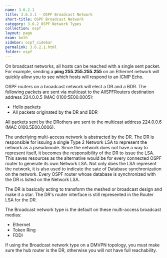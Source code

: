 ```yaml
---
name: 3.6.2.1
title: 3.6.2.1 - OSPF Broadcast Network
short-title: OSPF Broadcast Network
category: 3.6.2 OSPF Network Types
collection: ospf
layout: page
exam: both
sidebar: ospf_sidebar
permalink: 3.6.2.1.html
folder: ospf
---
```

On broadcast networks, all hosts can be reached with a single sent packet. For example, sending a **ping 255.255.255.255** on an Ethernet network will quickly allow you to see which hosts will respond to an ICMP Echo.

OSPF routers on a broadcast network will elect a DR and a BDR. The following packets are sent via multicast to the AllSPFRouters destination address 224.0.0.5 (MAC 0100:5E00.0005):
- Hello packets
- All packets originated by the DR and BDR

All packets sent by the DRothers are sent to the multicast address 224.0.0.6 (MAC 0100.5E00.0006).

The underlying multi-access network is abstracted by the DR. The DR is responsible for issuing a single Type 2 Network LSA to represent the network as a pseudonode. Since the network does not have a way to represent itself, it becomes the responsibility of the DR to issue the LSA. This saves resources as the alternative would be for every connected OSPF router to generate its own Network LSA. Not only does the LSA represent the network, it is also used to indicate the sate of Database synchronization on the network. Every OSPF router whose database is synchronized with the DR is listed on the Network LSA.

The DR is basically acting to transform the meshed or broadcast design and make it a star. The DR's router interface is still represented in the Router LSA for the DR.

The Broadcast network type is the default on these multi-access broadcast medias:
- Ethernet
- Token Ring
- FDDI

If using the Broadcast network type on a DMVPN topology, you must make sure the hub router is the DR, otherwise you will not have full reachability.
